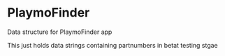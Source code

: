 # PlaymoFinder
Data structure for PlaymoFinder app

This just holds data strings containing partnumbers in betat testing stgae
